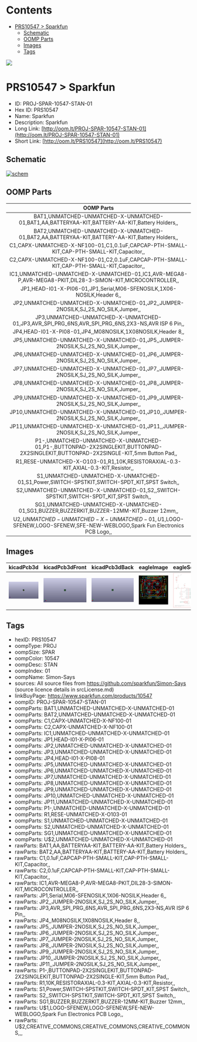 



Contents
========

* [PRS10547 > Sparkfun](#prs10547--sparkfun)
	* [Schematic](#schematic)
	* [OOMP Parts](#oomp-parts)
	* [Images](#images)
	* [Tags](#tags)
  
![][im]
# PRS10547 > Sparkfun

- ID: PROJ-SPAR-10547-STAN-01
- Hex ID: PRS10547
- Name: Sparkfun
- Description: Sparkfun
- Long Link: [http://oom.lt/PROJ-SPAR-10547-STAN-01](http://oom.lt/PROJ-SPAR-10547-STAN-01)
- Short Link: [http://oom.lt/PRS10547](http://oom.lt/PRS10547)

## Schematic
  
[![schem](eagleSchemImage.png)](eagleSchemImage.png)
## OOMP Parts
  

|OOMP Parts|
| :---: |
|BAT1,UNMATCHED-UNMATCHED-X-UNMATCHED-01,BAT1,AA,BATTERYAA-KIT,BATTERY-AA-KIT,Battery Holders,,|
|BAT2,UNMATCHED-UNMATCHED-X-UNMATCHED-01,BAT2,AA,BATTERYAA-KIT,BATTERY-AA-KIT,Battery Holders,,|
|C1,CAPX-UNMATCHED-X-NF100-01,C1,0.1uF,CAPCAP-PTH-SMALL-KIT,CAP-PTH-SMALL-KIT,Capacitor,,|
|C2,CAPX-UNMATCHED-X-NF100-01,C2,0.1uF,CAPCAP-PTH-SMALL-KIT,CAP-PTH-SMALL-KIT,Capacitor,,|
|IC1,UNMATCHED-UNMATCHED-X-UNMATCHED-01,IC1,AVR-MEGA8-P,AVR-MEGA8-PKIT,DIL28-3-SIMON-KIT,MICROCONTROLLER,,|
|JP1,HEAD-I01-X-PI06-01,JP1,Serial,M06-SFENOSILK,1X06-NOSILK,Header 6,,|
|JP2,UNMATCHED-UNMATCHED-X-UNMATCHED-01,JP2,,JUMPER-2NOSILK,SJ_2S_NO_SILK,Jumper,,|
|JP3,UNMATCHED-UNMATCHED-X-UNMATCHED-01,JP3,AVR_SPI_PRG_6NS,AVR_SPI_PRG_6NS,2X3-NS,AVR ISP 6 Pin,,|
|JP4,HEAD-I01-X-PI08-01,JP4,,M08NOSILK,1X08NOSILK,Header 8,,|
|JP5,UNMATCHED-UNMATCHED-X-UNMATCHED-01,JP5,,JUMPER-2NOSILK,SJ_2S_NO_SILK,Jumper,,|
|JP6,UNMATCHED-UNMATCHED-X-UNMATCHED-01,JP6,,JUMPER-2NOSILK,SJ_2S_NO_SILK,Jumper,,|
|JP7,UNMATCHED-UNMATCHED-X-UNMATCHED-01,JP7,,JUMPER-2NOSILK,SJ_2S_NO_SILK,Jumper,,|
|JP8,UNMATCHED-UNMATCHED-X-UNMATCHED-01,JP8,,JUMPER-2NOSILK,SJ_2S_NO_SILK,Jumper,,|
|JP9,UNMATCHED-UNMATCHED-X-UNMATCHED-01,JP9,,JUMPER-2NOSILK,SJ_2S_NO_SILK,Jumper,,|
|JP10,UNMATCHED-UNMATCHED-X-UNMATCHED-01,JP10,,JUMPER-2NOSILK,SJ_2S_NO_SILK,Jumper,,|
|JP11,UNMATCHED-UNMATCHED-X-UNMATCHED-01,JP11,,JUMPER-2NOSILK,SJ_2S_NO_SILK,Jumper,,|
|P1-,UNMATCHED-UNMATCHED-X-UNMATCHED-01,P1-,BUTTONPAD-2X2SINGLEKIT,BUTTONPAD-2X2SINGLEKIT,BUTTONPAD-2X2SINGLE-KIT,5mm Button Pad,,|
|R1,RESE-UNMATCHED-X-O103-01,R1,10K,RESISTORAXIAL-0.3-KIT,AXIAL-0.3-KIT,Resistor,,|
|S1,UNMATCHED-UNMATCHED-X-UNMATCHED-01,S1,Power,SWITCH-SPSTKIT,SWITCH-SPDT_KIT,SPST Switch,,|
|S2,UNMATCHED-UNMATCHED-X-UNMATCHED-01,S2,,SWITCH-SPSTKIT,SWITCH-SPDT_KIT,SPST Switch,,|
|SG1,UNMATCHED-UNMATCHED-X-UNMATCHED-01,SG1,BUZZER,BUZZERKIT,BUZZER-12MM-KIT,Buzzer 12mm,,|
|U$2,UNMATCHED-UNMATCHED-X-UNMATCHED-01,U$1,LOGO-SFENEW,LOGO-SFENEW,SFE-NEW-WEBLOGO,Spark Fun Electronics PCB Logo,,|

## Images
  
  

|kicadPcb3d|kicadPcb3dFront|kicadPcb3dBack|eagleImage|eagleSchemImage|
| :---: | :---: | :---: | :---: | :---: |
|[![kicadPcb3d](kicadPcb3d_140.png)](kicadPcb3d.png)|[![kicadPcb3dFront](kicadPcb3dFront_140.png)](kicadPcb3dFront.png)|[![kicadPcb3dBack](kicadPcb3dBack_140.png)](kicadPcb3dBack.png)|[![eagleImage](eagleImage_140.png)](eagleImage.png)|[![eagleSchemImage](eagleSchemImage_140.png)](eagleSchemImage.png)|

## Tags

- hexID: PRS10547
- oompType: PROJ
- oompSize: SPAR
- oompColor: 10547
- oompDesc: STAN
- oompIndex: 01
- oompName: Simon-Says
- sources: All source files from https://github.com/sparkfun/Simon-Says (source licence details in srcLicense.md)
- linkBuyPage: https://www.sparkfun.com/products/10547
- oompID: PROJ-SPAR-10547-STAN-01
- oompParts: BAT1,UNMATCHED-UNMATCHED-X-UNMATCHED-01
- oompParts: BAT2,UNMATCHED-UNMATCHED-X-UNMATCHED-01
- oompParts: C1,CAPX-UNMATCHED-X-NF100-01
- oompParts: C2,CAPX-UNMATCHED-X-NF100-01
- oompParts: IC1,UNMATCHED-UNMATCHED-X-UNMATCHED-01
- oompParts: JP1,HEAD-I01-X-PI06-01
- oompParts: JP2,UNMATCHED-UNMATCHED-X-UNMATCHED-01
- oompParts: JP3,UNMATCHED-UNMATCHED-X-UNMATCHED-01
- oompParts: JP4,HEAD-I01-X-PI08-01
- oompParts: JP5,UNMATCHED-UNMATCHED-X-UNMATCHED-01
- oompParts: JP6,UNMATCHED-UNMATCHED-X-UNMATCHED-01
- oompParts: JP7,UNMATCHED-UNMATCHED-X-UNMATCHED-01
- oompParts: JP8,UNMATCHED-UNMATCHED-X-UNMATCHED-01
- oompParts: JP9,UNMATCHED-UNMATCHED-X-UNMATCHED-01
- oompParts: JP10,UNMATCHED-UNMATCHED-X-UNMATCHED-01
- oompParts: JP11,UNMATCHED-UNMATCHED-X-UNMATCHED-01
- oompParts: P1-,UNMATCHED-UNMATCHED-X-UNMATCHED-01
- oompParts: R1,RESE-UNMATCHED-X-O103-01
- oompParts: S1,UNMATCHED-UNMATCHED-X-UNMATCHED-01
- oompParts: S2,UNMATCHED-UNMATCHED-X-UNMATCHED-01
- oompParts: SG1,UNMATCHED-UNMATCHED-X-UNMATCHED-01
- oompParts: U$2,UNMATCHED-UNMATCHED-X-UNMATCHED-01
- rawParts: BAT1,AA,BATTERYAA-KIT,BATTERY-AA-KIT,Battery Holders,,
- rawParts: BAT2,AA,BATTERYAA-KIT,BATTERY-AA-KIT,Battery Holders,,
- rawParts: C1,0.1uF,CAPCAP-PTH-SMALL-KIT,CAP-PTH-SMALL-KIT,Capacitor,,
- rawParts: C2,0.1uF,CAPCAP-PTH-SMALL-KIT,CAP-PTH-SMALL-KIT,Capacitor,,
- rawParts: IC1,AVR-MEGA8-P,AVR-MEGA8-PKIT,DIL28-3-SIMON-KIT,MICROCONTROLLER,,
- rawParts: JP1,Serial,M06-SFENOSILK,1X06-NOSILK,Header 6,,
- rawParts: JP2,,JUMPER-2NOSILK,SJ_2S_NO_SILK,Jumper,,
- rawParts: JP3,AVR_SPI_PRG_6NS,AVR_SPI_PRG_6NS,2X3-NS,AVR ISP 6 Pin,,
- rawParts: JP4,,M08NOSILK,1X08NOSILK,Header 8,,
- rawParts: JP5,,JUMPER-2NOSILK,SJ_2S_NO_SILK,Jumper,,
- rawParts: JP6,,JUMPER-2NOSILK,SJ_2S_NO_SILK,Jumper,,
- rawParts: JP7,,JUMPER-2NOSILK,SJ_2S_NO_SILK,Jumper,,
- rawParts: JP8,,JUMPER-2NOSILK,SJ_2S_NO_SILK,Jumper,,
- rawParts: JP9,,JUMPER-2NOSILK,SJ_2S_NO_SILK,Jumper,,
- rawParts: JP10,,JUMPER-2NOSILK,SJ_2S_NO_SILK,Jumper,,
- rawParts: JP11,,JUMPER-2NOSILK,SJ_2S_NO_SILK,Jumper,,
- rawParts: P1-,BUTTONPAD-2X2SINGLEKIT,BUTTONPAD-2X2SINGLEKIT,BUTTONPAD-2X2SINGLE-KIT,5mm Button Pad,,
- rawParts: R1,10K,RESISTORAXIAL-0.3-KIT,AXIAL-0.3-KIT,Resistor,,
- rawParts: S1,Power,SWITCH-SPSTKIT,SWITCH-SPDT_KIT,SPST Switch,,
- rawParts: S2,,SWITCH-SPSTKIT,SWITCH-SPDT_KIT,SPST Switch,,
- rawParts: SG1,BUZZER,BUZZERKIT,BUZZER-12MM-KIT,Buzzer 12mm,,
- rawParts: U$1,LOGO-SFENEW,LOGO-SFENEW,SFE-NEW-WEBLOGO,Spark Fun Electronics PCB Logo,,
- rawParts: U$2,CREATIVE_COMMONS,CREATIVE_COMMONS,CREATIVE_COMMONS,,,



[im]: kicadPcb3d_450.png
